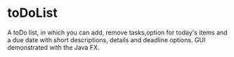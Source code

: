 # toDoList

A toDo list, in which you can add, remove tasks,option for today's items and a due date with short descriptions,
details and deadline options.
GUI demonstrated with the Java FX.
